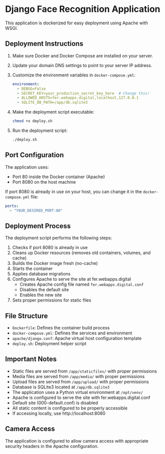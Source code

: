 # Django Face Recognition Application

This application is dockerized for easy deployment using Apache with WSGI.

## Deployment Instructions

1. Make sure Docker and Docker Compose are installed on your server.

2. Update your domain DNS settings to point to your server IP address.

3. Customize the environment variables in `docker-compose.yml`:
   ```yaml
   environment:
     - DEBUG=False
     - SECRET_KEY=your_production_secret_key_here  # Change this!
     - ALLOWED_HOSTS=fer.webapps.digital,localhost,127.0.0.1
     - SQLITE_DB_PATH=/app/db.sqlite3
   ```

4. Make the deployment script executable:
   ```bash
   chmod +x deploy.sh
   ```

5. Run the deployment script:
   ```bash
   ./deploy.sh
   ```

## Port Configuration

The application uses:
- Port 80 inside the Docker container (Apache)
- Port 8080 on the host machine

If port 8080 is already in use on your host, you can change it in the `docker-compose.yml` file:
```yaml
ports:
  - "YOUR_DESIRED_PORT:80"
```

## Deployment Process

The deployment script performs the following steps:
1. Checks if port 8080 is already in use
2. Cleans up Docker resources (removes old containers, volumes, and cache)
3. Builds the Docker image fresh (no-cache)
4. Starts the container
5. Applies database migrations
6. Configures Apache to serve the site at fer.webapps.digital
   - Creates Apache config file named `fer.webapps.digital.conf`
   - Disables the default site
   - Enables the new site
7. Sets proper permissions for static files

## File Structure

- `Dockerfile`: Defines the container build process
- `docker-compose.yml`: Defines the services and environment
- `apache/django.conf`: Apache virtual host configuration template
- `deploy.sh`: Deployment helper script

## Important Notes

- Static files are served from `/app/staticfiles/` with proper permissions
- Media files are served from `/app/media/` with proper permissions
- Upload files are served from `/app/upload/` with proper permissions
- Database is SQLite3 located at `/app/db.sqlite3`
- The application uses a Python virtual environment at `/opt/venv/`
- Apache is configured to serve the site with fer.webapps.digital.conf 
- Default site (000-default.conf) is disabled
- All static content is configured to be properly accessible
- If accessing locally, use http://localhost:8080

## Camera Access

The application is configured to allow camera access with appropriate security headers in the Apache configuration. 